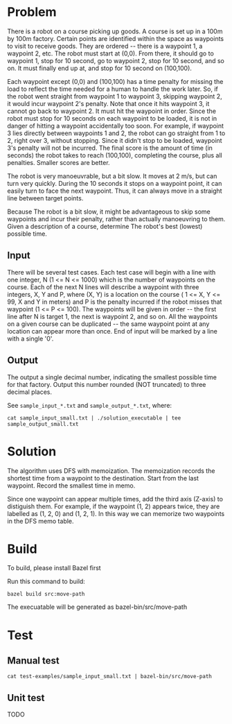 # Problem

There is a robot on a course picking up goods. A course is set up in a 100m by 100m factory. Certain points are identified within the space as waypoints to visit to receive goods. They are ordered -- there is a waypoint 1, a waypoint 2, etc. The robot must start at (0,0). From there, it should go to waypoint 1, stop for 10 second, go to waypoint 2, stop for 10 second, and so on. It must finally end up at, and stop for 10 second on (100,100).

Each waypoint except (0,0) and (100,100) has a time penalty for missing the load to reflect the time needed for a human to handle the work later. So, if the robot went straight from waypoint 1 to waypoint 3, skipping waypoint 2, it would incur waypoint 2's penalty. Note that once it hits waypoint 3, it cannot go back to waypoint 2. It must hit the waypoint in order. Since the robot must stop for 10 seconds on each waypoint to be loaded, it is not in danger of hitting a waypoint accidentally too soon. For example, if waypoint 3 lies directly between waypoints 1 and 2, the robot can go straight from 1 to 2, right over 3, without stopping. Since it didn't stop to be loaded, waypoint 3's penalty will not be incurred. The final score is the amount of time (in seconds) the robot takes to reach (100,100), completing the course, plus all penalties. Smaller scores are better.

The robot is very manoeuvrable, but a bit slow. It moves at 2 m/s, but can turn very quickly. During the 10 seconds it stops on a waypoint point, it can easily turn to face the next waypoint. Thus, it can always move in a straight line between target points.

Because The robot is a bit slow, it might be advantageous to skip some waypoints and incur their penalty, rather than actually manoeuvring to them. Given a description of a course, determine The robot's best (lowest) possible time.

## Input  

There will be several test cases. Each test case will begin with a line with one integer, N (1 <= N <= 1000) which is the number of waypoints on the course. Each of the next N lines will describe a waypoint with three integers, X, Y and P, where (X, Y) is a location on the course ( 1 <= X, Y <= 99, X and Y in meters) and P is the penalty incurred if the robot misses that waypoint (1 <= P <= 100). The waypoints will be given in order -- the first line after N is target 1, the next is waypoint 2, and so on. All the waypoints on a given course can be duplicated -- the same  waypoint point at any location can appear more than once. End of input will be marked by a line with a single '0'.

## Output  

The output a single decimal number, indicating the smallest possible time for that factory. Output this number rounded (NOT truncated) to three decimal places.

See `sample_input_*.txt` and `sample_output_*.txt`, where:

```
cat sample_input_small.txt | ./solution_executable | tee sample_output_small.txt
```

# Solution
The algorithm uses DFS with memoization. The memoization records the shortest time from a waypoint to the destination. Start from the last waypoint. Record the smallest time in memo.

Since one waypoint can appear multiple times, add the third axis (Z-axis) to distiguish them. For example, if the waypoint (1, 2) appears twice, they are labelled as (1, 2, 0) and (1, 2, 1). In this way we can memorize two waypoints in the DFS memo table.

# Build
To build, please install Bazel first

Run this command to build:
```
bazel build src:move-path
```

The execuatable will be generated as bazel-bin/src/move-path

# Test
## Manual test
```
cat test-examples/sample_input_small.txt | bazel-bin/src/move-path
```

## Unit test
TODO
